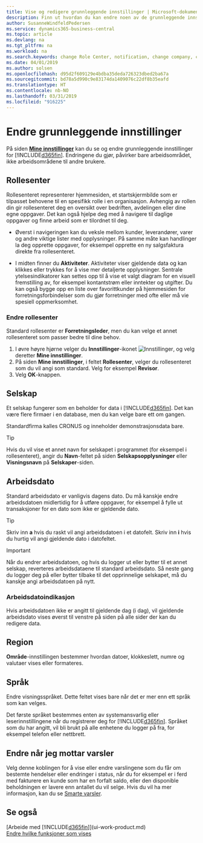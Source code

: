 ```yaml
---
title: Vise og redigere grunnleggende innstillinger | Microsoft-dokumentasjon
description: Finn ut hvordan du kan endre noen av de grunnleggende innstillingene, for eksempel rollesenteret, selskapet eller arbeidsdatoen.
author: SusanneWindfeldPedersen
ms.service: dynamics365-business-central
ms.topic: article
ms.devlang: na
ms.tgt_pltfrm: na
ms.workload: na
ms.search.keywords: change Role Center, notification, change company, change work date
ms.date: 04/01/2019
ms.author: solsen
ms.openlocfilehash: d95d2f609129e4bdba35deda726323dbed2ba67a
ms.sourcegitcommit: bd78a5d990c9e83174da1409076c22df8b35eafd
ms.translationtype: HT
ms.contentlocale: nb-NO
ms.lasthandoff: 03/31/2019
ms.locfileid: "916225"
---
```

# <a name="changing-basic-settings"></a>Endre grunnleggende innstillinger
På siden [**Mine innstillinger**](https://businesscentral.dynamics.com?page=9176 "Gå direkte til siden med brukerinnstillinger i Business Central") kan du se og endre grunnleggende innstillinger for [!INCLUDE[d365fin](includes/d365fin_md.md)]. Endringene du gjør, påvirker bare arbeidsområdet, ikke arbeidsområdene til andre brukere.  

## <a name="role-center"></a> Rollesenter
Rollesenteret representerer hjemmesiden, et startskjermbilde som er tilpasset behovene til en spesifikk rolle i en organisasjon. Avhengig av rollen din gir rollesenteret deg en oversikt over bedriften, avdelingen eller dine egne oppgaver. Det kan også hjelpe deg med å navigere til daglige oppgaver og finne arbeid som er tilordnet til deg.

-   Øverst i navigeringen kan du veksle mellom kunder, leverandører, varer og andre viktige lister med opplysninger. På samme måte kan handlinger la deg opprette oppgaver, for eksempel opprette en ny salgsfaktura direkte fra rollesenteret.

-   I midten finner du **Aktiviteter**. Aktiviteter viser gjeldende data og kan klikkes eller trykkes for å vise mer detaljerte opplysninger. Sentrale ytelsesindikatorer kan settes opp til å vise et valgt diagram for en visuell fremstilling av, for eksempel kontantstrøm eller inntekter og utgifter. Du kan også bygge opp en liste over favorittkunder på hjemmesiden for forretningsforbindelser som du gjør forretninger med ofte eller må vie spesiell oppmerksomhet.

### <a name="to-change-role-center"></a>Endre rollesenter
Standard rollesenter er **Forretningsleder**, men du kan velge et annet rollesenteret som passer bedre til dine behov.
1. I øvre høyre hjørne velger du **Innstillinger**-ikonet ![Innstillinger](media/ui-experience/settings_icon_small.png "Innstillinger-ikonet for rollesenter"), og velg deretter **Mine innstillinger**.
2. På siden **Mine innstillinger**, i feltet **Rollesenter**, velger du rollesenteret som du vil angi som standard. Velg for eksempel **Revisor**.
3. Velg **OK**-knappen.

## <a name="company"></a>Selskap
Et selskap fungerer som en beholder for data i [!INCLUDE[d365fin](includes/d365fin_md.md)]. Det kan være flere firmaer i en database, men du kan velge bare ett om gangen.

Standardfirma kalles CRONUS og inneholder demonstrasjonsdata bare.

> [!TIP]  
>   Hvis du vil vise et annet navn for selskapet i programmet (for eksempel i rollesenteret), angir du **Navn**-feltet på siden **Selskapsopplysninger** eller **Visningsnavn** på **Selskaper**-siden.  

## <a name="work-date"></a>Arbeidsdato
Standard arbeidsdato er vanligvis dagens dato. Du må kanskje endre arbeidsdatoen midlertidig for å utføre oppgaver, for eksempel å fylle ut transaksjoner for en dato som ikke er gjeldende dato.

> [!TIP]  
>   Skriv inn **a** hvis du raskt vil angi arbeidsdatoen i et datofelt. Skriv inn **i** hvis du hurtig vil angi gjeldende dato i datofeltet.

> [!IMPORTANT]  
>   Når du endrer arbeidsdatoen, og hvis du logger ut eller bytter til et annet selskap, reverteres arbeidsdataene til standard arbeidsdato. Så neste gang du logger deg på eller bytter tilbake til det opprinnelige selskapet, må du kanskje angi arbeidsdatoen på nytt. 

### <a name="work-date-indication"></a>Arbeidsdatoindikasjon
<!--
Whenever the work date is not set to the current day (today), there are two indicators on pages that you open for editing:

- A reminder appears at the top of the page that tells you what the work date is set to. The reminder provides a direct link to the work date setting on the **My Settings** page so you change the date if you want. From the reminder, you can also choose to dismiss the reminder for the rest of your session. Unless you change the work date to "today", the reminder will appear the next time you sign in. 

- If you dismiss the reminder, the work date will appear in the title of the page.  
-->
Hvis arbeidsdatoen ikke er angitt til gjeldende dag (i dag), vil gjeldende arbeidsdato vises øverst til venstre på siden på alle sider der kan du redigere data.
  
## <a name="region"></a> Region

**Område**-innstillingen bestemmer hvordan datoer, klokkeslett, numre og valutaer vises eller formateres.


## <a name="language"></a> Språk
Endre visningsspråket. Dette feltet vises bare når det er mer enn ett språk som kan velges. 

Det første språket bestemmes enten av systemansvarlig eller leserinnstillingene når du registrerer deg for [!INCLUDE[d365fin](includes/d365fin_md.md)]. Språket som du har angitt, vil bli brukt på alle enhetene du logger på fra, for eksempel telefon eller nettbrett.

## <a name="changing-when-i-receive-notifications"></a>Endre når jeg mottar varsler
Velg denne koblingen for å vise eller endre varslingene som du får om bestemte hendelser eller endringer i status, når du for eksempel er i ferd med fakturere en kunde som har en forfalt saldo, eller den disponible beholdningen er lavere enn antallet du vil selge. Hvis du vil ha mer informasjon, kan du se [Smarte varsler](ui-smart-notifications.md).

## <a name="see-also"></a>Se også
[Arbeide med [!INCLUDE[d365fin](includes/d365fin_md.md)]](ui-work-product.md)  
[Endre hvilke funksjoner som vises](ui-experiences.md)  

